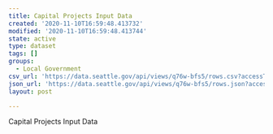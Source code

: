 ```yaml
---
title: Capital Projects Input Data
created: '2020-11-10T16:59:48.413732'
modified: '2020-11-10T16:59:48.413744'
state: active
type: dataset
tags: []
groups:
  - Local Government
csv_url: 'https://data.seattle.gov/api/views/q76w-bfs5/rows.csv?accessType=DOWNLOAD'
json_url: 'https://data.seattle.gov/api/views/q76w-bfs5/rows.json?accessType=DOWNLOAD'
layout: post

---
```

Capital Projects Input Data
